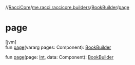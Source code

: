 //[RacciCore](../../../index.md)/[me.racci.raccicore.builders](../index.md)/[BookBuilder](index.md)/[page](page.md)

# page

[jvm]\
fun [page](page.md)(vararg pages: Component): [BookBuilder](index.md)

fun [page](page.md)(page: [Int](https://kotlinlang.org/api/latest/jvm/stdlib/kotlin/-int/index.html), data: Component): [BookBuilder](index.md)
